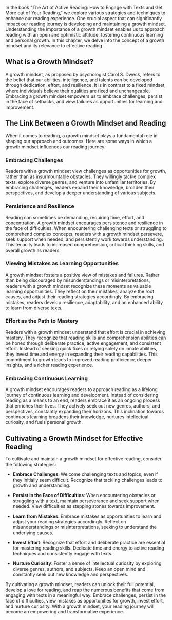 
In the book "The Art of Active Reading: How to Engage with Texts and Get More out of Your Reading," we explore various strategies and techniques to enhance our reading experience. One crucial aspect that can significantly impact our reading journey is developing and maintaining a growth mindset. Understanding the importance of a growth mindset enables us to approach reading with an open and optimistic attitude, fostering continuous learning and personal growth. In this chapter, we delve into the concept of a growth mindset and its relevance to effective reading.

What is a Growth Mindset?
-------------------------

A growth mindset, as proposed by psychologist Carol S. Dweck, refers to the belief that our abilities, intelligence, and talents can be developed through dedication, effort, and resilience. It is in contrast to a fixed mindset, where individuals believe their qualities are fixed and unchangeable. Embracing a growth mindset empowers us to embrace challenges, persist in the face of setbacks, and view failures as opportunities for learning and improvement.

The Link Between a Growth Mindset and Reading
---------------------------------------------

When it comes to reading, a growth mindset plays a fundamental role in shaping our approach and outcomes. Here are some ways in which a growth mindset influences our reading journey:

### Embracing Challenges

Readers with a growth mindset view challenges as opportunities for growth, rather than as insurmountable obstacles. They willingly tackle complex texts, explore diverse genres, and venture into unfamiliar territories. By embracing challenges, readers expand their knowledge, broaden their perspectives, and develop a deeper understanding of various subjects.

### Persistence and Resilience

Reading can sometimes be demanding, requiring time, effort, and concentration. A growth mindset encourages persistence and resilience in the face of difficulties. When encountering challenging texts or struggling to comprehend complex concepts, readers with a growth mindset persevere, seek support when needed, and persistently work towards understanding. This tenacity leads to increased comprehension, critical thinking skills, and overall growth as readers.

### Viewing Mistakes as Learning Opportunities

A growth mindset fosters a positive view of mistakes and failures. Rather than being discouraged by misunderstandings or misinterpretations, readers with a growth mindset recognize these moments as valuable learning opportunities. They reflect on their mistakes, analyze the root causes, and adjust their reading strategies accordingly. By embracing mistakes, readers develop resilience, adaptability, and an enhanced ability to learn from diverse texts.

### Effort as the Path to Mastery

Readers with a growth mindset understand that effort is crucial in achieving mastery. They recognize that reading skills and comprehension abilities can be honed through deliberate practice, active engagement, and consistent effort. Instead of seeking quick fixes or relying solely on innate abilities, they invest time and energy in expanding their reading capabilities. This commitment to growth leads to improved reading proficiency, deeper insights, and a richer reading experience.

### Embracing Continuous Learning

A growth mindset encourages readers to approach reading as a lifelong journey of continuous learning and development. Instead of considering reading as a means to an end, readers embrace it as an ongoing process that enriches their lives. They actively seek out new genres, authors, and perspectives, constantly expanding their horizons. This inclination towards continuous learning broadens their knowledge, nurtures intellectual curiosity, and fuels personal growth.

Cultivating a Growth Mindset for Effective Reading
--------------------------------------------------

To cultivate and maintain a growth mindset for effective reading, consider the following strategies:

* **Embrace Challenges**: Welcome challenging texts and topics, even if they initially seem difficult. Recognize that tackling challenges leads to growth and understanding.

* **Persist in the Face of Difficulties**: When encountering obstacles or struggling with a text, maintain perseverance and seek support when needed. View difficulties as stepping stones towards improvement.

* **Learn from Mistakes**: Embrace mistakes as opportunities to learn and adjust your reading strategies accordingly. Reflect on misunderstandings or misinterpretations, seeking to understand the underlying causes.

* **Invest Effort**: Recognize that effort and deliberate practice are essential for mastering reading skills. Dedicate time and energy to active reading techniques and consistently engage with texts.

* **Nurture Curiosity**: Foster a sense of intellectual curiosity by exploring diverse genres, authors, and subjects. Keep an open mind and constantly seek out new knowledge and perspectives.

By cultivating a growth mindset, readers can unlock their full potential, develop a love for reading, and reap the numerous benefits that come from engaging with texts in a meaningful way. Embrace challenges, persist in the face of difficulties, view mistakes as opportunities for growth, invest effort, and nurture curiosity. With a growth mindset, your reading journey will become an empowering and transformative experience.
